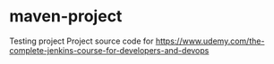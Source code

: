 # maven-project
Testing project
Project source code for https://www.udemy.com/the-complete-jenkins-course-for-developers-and-devops
